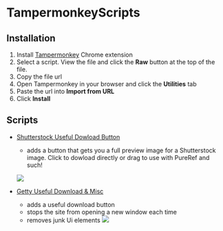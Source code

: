 # TampermonkeyScripts

## Installation

1. Install [Tampermonkey](https://chrome.google.com/webstore/detail/tampermonkey/dhdgffkkebhmkfjojejmpbldmpobfkfo) Chrome extension
2. Select a script. View the file and click the **Raw** button at the top of the file.
3. Copy the file url
4. Open Tampermonkey in your browser and click the **Utilities** tab
1. Paste the url into **Import from URL**
1. Click **Install**



## Scripts

* [Shutterstock Useful Dowload Button](/ShutterstockHDImageButton.js)
  - adds a button that gets you a full preview image for a Shutterstock image. Click to dowload directly or drag to use with PureRef and such!
 
  ![](https://github.com/danilluzin/TampermonkeyScripts/blob/main/misc/Shutterstock_button_preview_2%2015%20mb.gif?raw=true)

* [Getty Useful Download & Misc](/GettyimagesDownloadButton.js)
  - adds a useful download button 
  - stops the site from opening a new window each time
  - removes junk Ui elements
![](https://github.com/danilluzin/TampermonkeyScripts/blob/main/misc/GettyDownloadPreview.gif?raw=true)


  
